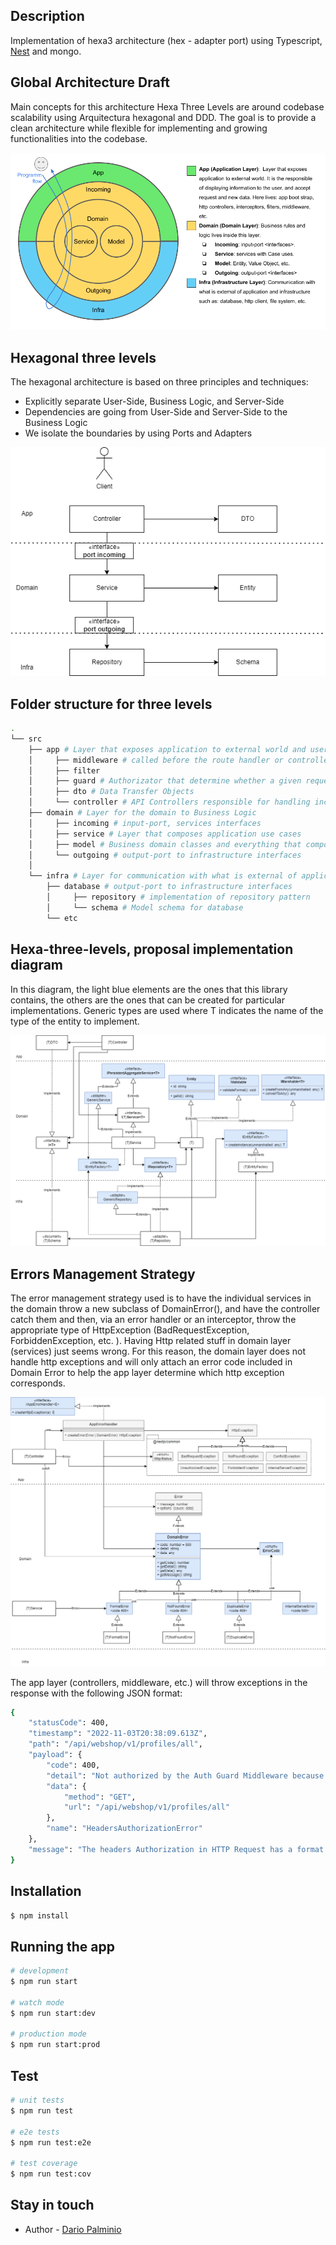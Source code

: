 ## Description

Implementation of hexa3 architecture (hex - adapter port) using Typescript, [Nest](https://github.com/nestjs/nest) and mongo.

## Global Architecture Draft

Main concepts for this architecture Hexa Three Levels are around codebase scalability using Arquitectura hexagonal and DDD. The goal is to provide a clean architecture while flexible for implementing and growing functionalities into the codebase.

![Hexa3-clean-architecture.png](doc/img/hexa3-clean-architecture.png)

## Hexagonal three levels

The hexagonal architecture is based on three principles and techniques:

- Explicitly separate User-Side, Business Logic, and Server-Side
- Dependencies are going from User-Side and Server-Side to the Business Logic
- We isolate the boundaries by using Ports and Adapters

![Hexa3-general_idea](doc/img/hexa3-levels_general_idea.png)

## Folder structure for three levels

```bash
.
└── src
    ├── app # Layer that exposes application to external world and users, and configure and launch the application module(s)
    │     ├── middleware # called before the route handler or controllers
    │     ├── filter
    │     ├── guard # Authorizator that determine whether a given request will be handled by the route handler or not
    │     ├── dto # Data Transfer Objects 
    │     └── controller # API Controllers responsible for handling incoming requests and returning responses to the client (routing)
    ├── domain # Layer for the domain to Business Logic
    │     ├── incoming # input-port, services interfaces 
    │     ├── service # Layer that composes application use cases 
    │     ├── model # Business domain classes and everything that composes domain model (Entities and Value Objects)
    │     └── outgoing # output-port to infrastructure interfaces
    │
    └── infra # Layer for communication with what is external of application and infrastructure
        ├── database # output-port to infrastructure interfaces
        │     ├── repository # implementation of repository pattern
        │     └── schema # Model schema for database
        └── etc 
```
## Hexa-three-levels, proposal implementation diagram


In this diagram, the light blue elements are the ones that this library contains, the others are the ones that can be created for particular implementations. Generic types are used where T indicates the name of the type of the entity to implement.

![Hexa3-class-diagram](doc/img/hexa3-levels_general-class-diagram.png)

## Errors Management Strategy

The error management strategy used is to have the individual services in the domain throw a new subclass of DomainError(), and have the controller catch them and then, via an error handler or an interceptor, throw the appropriate type of HttpException (BadRequestException, ForbiddenException, etc. ). Having Http related stuff in domain layer (services) just seems wrong. For this reason, the domain layer does not handle http exceptions and will only attach an error code included in Domain Error to help the app layer determine which http exception corresponds.

![Hexa3-error-manager](doc/img/hexa3-levels_error_manager_strategy.png)

The app layer (controllers, middleware, etc.) will throw exceptions in the response with the following JSON format:
```bash
{
    "statusCode": 400,
    "timestamp": "2022-11-03T20:38:09.613Z",
    "path": "/api/webshop/v1/profiles/all",
    "payload": {
        "code": 400,
        "detail": "Not authorized by the Auth Guard Middleware because no authorization data in Header.",
        "data": {
            "method": "GET",
            "url": "/api/webshop/v1/profiles/all"
        },
        "name": "HeadersAuthorizationError"
    },
    "message": "The headers Authorization in HTTP Request has a format error."
}
```

## Installation

```bash
$ npm install
```

## Running the app

```bash
# development
$ npm run start

# watch mode
$ npm run start:dev

# production mode
$ npm run start:prod
```

## Test

```bash
# unit tests
$ npm run test

# e2e tests
$ npm run test:e2e

# test coverage
$ npm run test:cov
```

## Stay in touch

- Author - [Dario Palminio](linkedin.com/in/palminio)

